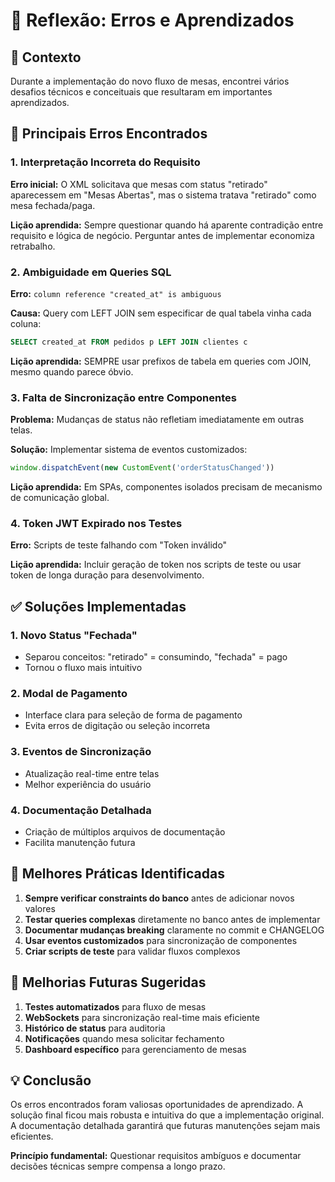 # 🧠 Reflexão: Erros e Aprendizados

## 📝 Contexto
Durante a implementação do novo fluxo de mesas, encontrei vários desafios técnicos e conceituais que resultaram em importantes aprendizados.

## 🔴 Principais Erros Encontrados

### 1. Interpretação Incorreta do Requisito
**Erro inicial:** O XML solicitava que mesas com status "retirado" aparecessem em "Mesas Abertas", mas o sistema tratava "retirado" como mesa fechada/paga.

**Lição aprendida:** Sempre questionar quando há aparente contradição entre requisito e lógica de negócio. Perguntar antes de implementar economiza retrabalho.

### 2. Ambiguidade em Queries SQL
**Erro:** `column reference "created_at" is ambiguous`

**Causa:** Query com LEFT JOIN sem especificar de qual tabela vinha cada coluna:
```sql
SELECT created_at FROM pedidos p LEFT JOIN clientes c
```

**Lição aprendida:** SEMPRE usar prefixos de tabela em queries com JOIN, mesmo quando parece óbvio.

### 3. Falta de Sincronização entre Componentes
**Problema:** Mudanças de status não refletiam imediatamente em outras telas.

**Solução:** Implementar sistema de eventos customizados:
```javascript
window.dispatchEvent(new CustomEvent('orderStatusChanged'))
```

**Lição aprendida:** Em SPAs, componentes isolados precisam de mecanismo de comunicação global.

### 4. Token JWT Expirado nos Testes
**Erro:** Scripts de teste falhando com "Token inválido"

**Lição aprendida:** Incluir geração de token nos scripts de teste ou usar token de longa duração para desenvolvimento.

## ✅ Soluções Implementadas

### 1. Novo Status "Fechada"
- Separou conceitos: "retirado" = consumindo, "fechada" = pago
- Tornou o fluxo mais intuitivo

### 2. Modal de Pagamento
- Interface clara para seleção de forma de pagamento
- Evita erros de digitação ou seleção incorreta

### 3. Eventos de Sincronização
- Atualização real-time entre telas
- Melhor experiência do usuário

### 4. Documentação Detalhada
- Criação de múltiplos arquivos de documentação
- Facilita manutenção futura

## 🎯 Melhores Práticas Identificadas

1. **Sempre verificar constraints do banco** antes de adicionar novos valores
2. **Testar queries complexas** diretamente no banco antes de implementar
3. **Documentar mudanças breaking** claramente no commit e CHANGELOG
4. **Usar eventos customizados** para sincronização de componentes
5. **Criar scripts de teste** para validar fluxos complexos

## 🚀 Melhorias Futuras Sugeridas

1. **Testes automatizados** para fluxo de mesas
2. **WebSockets** para sincronização real-time mais eficiente
3. **Histórico de status** para auditoria
4. **Notificações** quando mesa solicitar fechamento
5. **Dashboard específico** para gerenciamento de mesas

## 💡 Conclusão

Os erros encontrados foram valiosas oportunidades de aprendizado. A solução final ficou mais robusta e intuitiva do que a implementação original. A documentação detalhada garantirá que futuras manutenções sejam mais eficientes.

**Princípio fundamental:** Questionar requisitos ambíguos e documentar decisões técnicas sempre compensa a longo prazo.